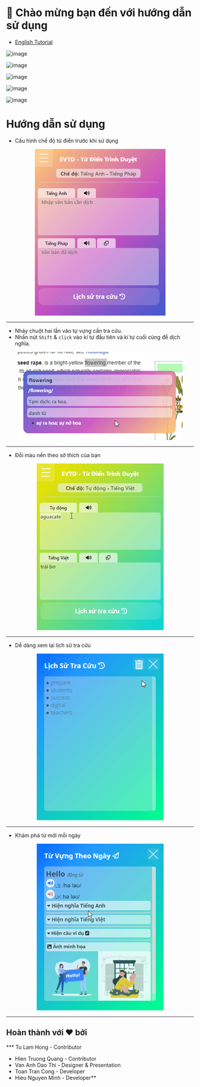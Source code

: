 # 👋 Chào mừng bạn đến với hướng dẫn sử dụng 
* [English Tutorial](./English.md) 

![image](https://user-images.githubusercontent.com/60417892/181788096-d011ba01-8839-48fd-9f1b-3f618cc9249f.png)

![image](https://user-images.githubusercontent.com/60417892/181788190-455a30a6-faba-4df6-a6f7-73c681a27fbc.png)

![image](https://user-images.githubusercontent.com/60417892/181788038-25dbee85-2aaa-49a0-a3f2-94e4e65d2c9b.png)

![image](https://user-images.githubusercontent.com/60417892/181788021-5c3dbdca-9d9d-4c30-a6ea-5215e4210d63.png)

![image](https://user-images.githubusercontent.com/60417892/181787962-91871722-ca14-46ce-a78e-91bf293c3178.png)

# Hướng dẫn sử dụng
* Cấu hình chế độ từ điển trước khi sử dụng
<p align="center">
  <img  src="./feature2.gif">
</p>

---
* Nháy chuột hai lần vào tự vựng cần tra cứu.
* Nhấn nút ```Shift``` & ```click``` vào kí tự đầu tiên và kí tự cuối cùng để dịch nghĩa.

<p align="center">
  <img src="./feature1.gif">
</p>

---
* Đổi màu nền theo sở thích của bạn
<p align="center">
  <img src="./color.gif">
</p>

---
* Dễ dàng xem lại lịch sử tra cứu
<p align="center">
  <img src="./history.gif">
</p>

---
* Khám phá từ mới mỗi ngày
<p align="center">
  <img src="./daily.gif">
</p>

---
## Hoàn thành với ❤ bởi
*** Tu Lam Hong - Contributor
* Hien Truong Quang - Contributor
* Van Anh Dao Thi - Designer & Presentation
* Toan Tran Cong - Developer
* Hieu Nguyen Minh - Developer**
